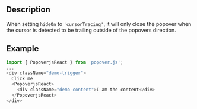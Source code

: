 ## Description

When setting `hideOn` to `'cursorTracing'`, it will only close the popover when the cursor is detected to be trailing outside of the popovers direction.

## Example

```javascript
import { PopoverjsReact } from 'popover.js';
...
<div className="demo-trigger">
  Click me
  <PopoverjsReact>
    <div className="demo-content">I am the content</div>
  </PopoverjsReact>
</div>
```
